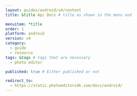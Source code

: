```yaml
---
layout: guides/android/v4/content
title: &title Api Docs # title as shown in the menu and 

menuitem: *title
order: 1
platform: android
version: v4
category: 
  - guide
  - resource
tags: &tags # tags that are necessary
  - photo editor 

published: true # Either published or not 

redirect_to: 
  - https://static.photoeditorsdk.com/docs/android/
---
```

